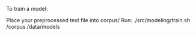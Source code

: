 To train a model:

Place your preprocessed text file into corpus/
Run:
    ./src/modeling/train.sh /corpus /data/models